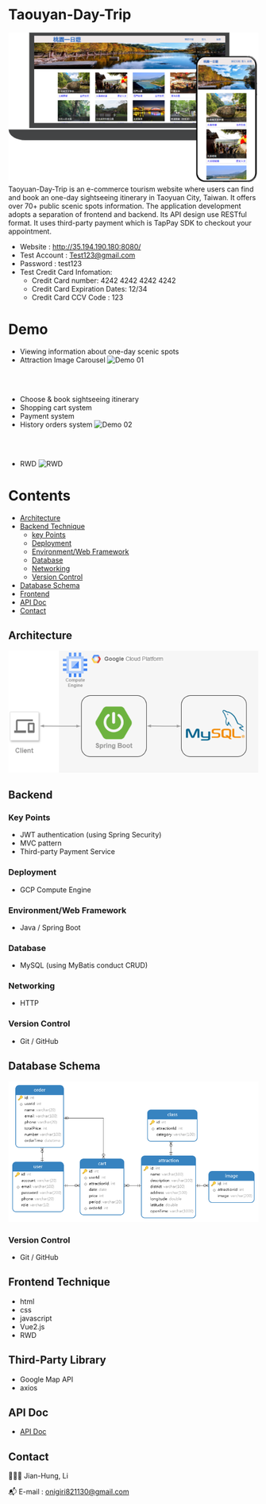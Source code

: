 # Taouyan-Day-Trip
![image](./title.png)
Taoyuan-Day-Trip is an e-commerce tourism website where users can find and book an one-day sightseeing itinerary in Taoyuan City, Taiwan. It offers over 70+ public scenic spots information. The application development adopts a separation of frontend and backend. Its API design use RESTful format. It uses third-party payment which is TapPay SDK to checkout your appointment.

- Website : http://35.194.190.180:8080/
- Test Account : Test123@gmail.com
- Password : test123
- Test Credit Card Infomation:
  - Credit Card number: 4242 4242 4242 4242
  - Credit Card Expiration Dates: 12/34
  - Credit Card CCV Code : 123

# Demo
- Viewing information about one-day scenic spots
- Attraction Image Carousel
![Demo 01](./Demo01.gif)
<br/> 
<br/>

- Choose & book sightseeing itinerary
- Shopping cart system
- Payment system
- History orders system
![Demo 02](./Demo02.gif)
<br/>
<br/>

- RWD 
![RWD](./RWD.gif)



# Contents
- [Architecture](#architecture)
- [Backend Technique](#backend)
  - [key Points](#key-points)
  - [Deployment](#deployment)
  - [Environment/Web Framework](#environmentweb-framework)
  - [Database](#database)
  - [Networking](#networking)
  - [Version Control](#version-control)
- [Database Schema](#database-schema)
- [Frontend](#frontend)
- [API Doc](#api-doc)
- [Contact](#contact)

## Architecture
![image](./architecture.png)
## Backend
### Key Points
- JWT authentication (using Spring Security)
- MVC pattern
- Third-party Payment Service
### Deployment
- GCP Compute Engine

### Environment/Web Framework

- Java / Spring Boot

### Database

- MySQL (using MyBatis conduct CRUD)
### Networking
- HTTP
### Version Control

- Git / GitHub

## Database Schema

![DB schema](./Database%20Schema.png)

### Version Control

- Git / GitHub

## Frontend Technique
- html
- css
- javascript
- Vue2.js
- RWD

## Third-Party  Library
- Google Map API
- axios

## API Doc

- [API Doc](https://app.swaggerhub.com/apis-docs/jerryli-ffe/Taoyuan-Day-Trip/1.0.0#/)

## Contact

👨🏻‍💻 Jian-Hung, Li
<br/>

📬 E-mail : onigiri821130@gmail.com
